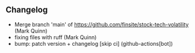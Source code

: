 ## Changelog

- Merge branch 'main' of https://github.com/finsite/stock-tech-volatility (Mark Quinn)
- fixing files with ruff (Mark Quinn)
- bump: patch version + changelog [skip ci] (github-actions[bot])

